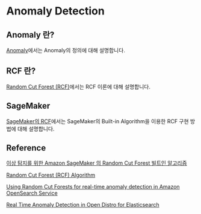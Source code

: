 # Anomaly Detection

## Anomaly 란?

[Anomaly](https://github.com/kyopark2014/ML-anomaly-detection/blob/main/anomaly.md)에서는 Anomaly의 정의에 대해 설명합니다.

## RCF 란?

[Random Cut Forest (RCF)](https://github.com/kyopark2014/ML-anomaly-detection/blob/main/rcf.md)에서는 RCF 이론에 대해 설명합니다.

## SageMaker

[SageMaker의 RCF](https://github.com/kyopark2014/ML-anomaly-detection/blob/main/SageMaker/README.md)에서는 SageMaker의 Built-in Algorithm을 이용한 RCF 구현 방법에 대해 설명합니다.



## Reference 

[이상 탐지를 위한 Amazon SageMaker 의 Random Cut Forest 빌트인 알고리즘](https://aws.amazon.com/ko/blogs/korea/use-the-built-in-amazon-sagemaker-random-cut-forest-algorithm-for-anomaly-detection/)

[Random Cut Forest (RCF) Algorithm](https://docs.aws.amazon.com/sagemaker/latest/dg/randomcutforest.html)

[Using Random Cut Forests for real-time anomaly detection in Amazon OpenSearch Service](https://aws.amazon.com/ko/blogs/big-data/using-random-cut-forests-for-real-time-anomaly-detection-in-amazon-opensearch-service/)

[Real Time Anomaly Detection in Open Distro for Elasticsearch](https://opensearch.org/blog/real-time-anomaly-detection-in-open-distro-for-elasticsearch/)


